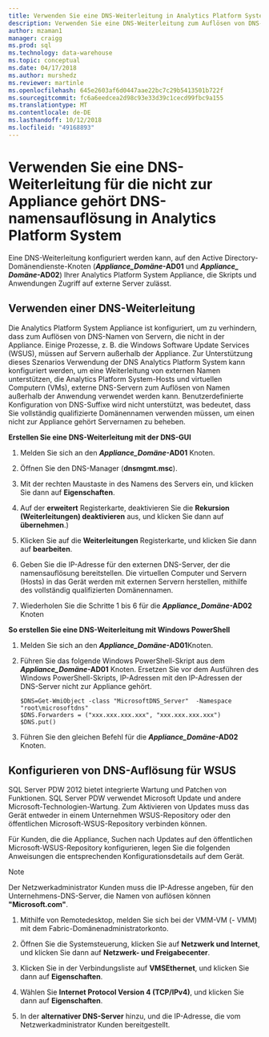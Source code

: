 ```yaml
---
title: Verwenden Sie eine DNS-Weiterleitung in Analytics Platform System | Microsoft-Dokumentation"
description: Verwenden Sie eine DNS-Weiterleitung zum Auflösen von DNS-Namen in Analytics Platform System nicht zur Appliance gehört.
author: mzaman1
manager: craigg
ms.prod: sql
ms.technology: data-warehouse
ms.topic: conceptual
ms.date: 04/17/2018
ms.author: murshedz
ms.reviewer: martinle
ms.openlocfilehash: 645e2603af6d0447aae22bc7c29b5413501b722f
ms.sourcegitcommit: fc6a6eedcea2d98c93e33d39c1cecd99fbc9a155
ms.translationtype: MT
ms.contentlocale: de-DE
ms.lasthandoff: 10/12/2018
ms.locfileid: "49168893"
---
```

# <a name="use-a-dns-forwarder-to-resolve-non-appliance-dns-names-in-analytics-platform-system"></a>Verwenden Sie eine DNS-Weiterleitung für die nicht zur Appliance gehört DNS-namensauflösung in Analytics Platform System
Eine DNS-Weiterleitung konfiguriert werden kann, auf den Active Directory-Domänendienste-Knoten (**_Appliance\_Domäne_-AD01** und  **_Appliance\_ Domäne_-AD02**) Ihrer Analytics Platform System Appliance, die Skripts und Anwendungen Zugriff auf externe Server zulässt.  
  
## <a name="ResolveDNS"></a>Verwenden einer DNS-Weiterleitung  
Die Analytics Platform System Appliance ist konfiguriert, um zu verhindern, dass zum Auflösen von DNS-Namen von Servern, die nicht in der Appliance. Einige Prozesse, z. B. die Windows Software Update Services (WSUS), müssen auf Servern außerhalb der Appliance. Zur Unterstützung dieses Szenarios Verwendung der DNS Analytics Platform System kann konfiguriert werden, um eine Weiterleitung von externen Namen unterstützen, die Analytics Platform System-Hosts und virtuellen Computern (VMs), externe DNS-Servern zum Auflösen von Namen außerhalb der Anwendung verwendet werden kann. Benutzerdefinierte Konfiguration von DNS-Suffixe wird nicht unterstützt, was bedeutet, dass Sie vollständig qualifizierte Domänennamen verwenden müssen, um einen nicht zur Appliance gehört Servernamen zu beheben.  
  
**Erstellen Sie eine DNS-Weiterleitung mit der DNS-GUI**  
  
1.  Melden Sie sich an den  **_Appliance\_Domäne_-AD01** Knoten.  
  
2.  Öffnen Sie den DNS-Manager (**dnsmgmt.msc**).  
  
3.  Mit der rechten Maustaste in des Namens des Servers ein, und klicken Sie dann auf **Eigenschaften**.  
  
4.  Auf der **erweitert** Registerkarte, deaktivieren Sie die **Rekursion (Weiterleitungen) deaktivieren** aus, und klicken Sie dann auf **übernehmen**.)  
  
5.  Klicken Sie auf die **Weiterleitungen** Registerkarte, und klicken Sie dann auf **bearbeiten**.  
  
6.  Geben Sie die IP-Adresse für den externen DNS-Server, der die namensauflösung bereitstellen. Die virtuellen Computer und Servern (Hosts) in das Gerät werden mit externen Servern herstellen, mithilfe des vollständig qualifizierten Domänennamen.  
  
7.  Wiederholen Sie die Schritte 1 bis 6 für die  **_Appliance\_Domäne_-AD02** Knoten  
  
**So erstellen Sie eine DNS-Weiterleitung mit Windows PowerShell**  
  
1.  Melden Sie sich an den  **_Appliance\_Domäne_-AD01**Knoten.  
  
2.  Führen Sie das folgende Windows PowerShell-Skript aus dem  **_Appliance\_Domäne_-AD01** Knoten. Ersetzen Sie vor dem Ausführen des Windows PowerShell-Skripts, IP-Adressen mit den IP-Adressen der DNS-Server nicht zur Appliance gehört.  
  
    ```  
    $DNS=Get-WmiObject -class "MicrosoftDNS_Server"  -Namespace "root\microsoftdns"  
    $DNS.Forwarders = ("xxx.xxx.xxx.xxx", "xxx.xxx.xxx.xxx")  
    $DNS.put()  
    ```  
  
3.  Führen Sie den gleichen Befehl für die  **_Appliance\_Domäne_-AD02** Knoten.  
  
## <a name="configuring-dns-resolution-for-wsus"></a>Konfigurieren von DNS-Auflösung für WSUS  
SQL Server PDW 2012 bietet integrierte Wartung und Patchen von Funktionen. SQL Server PDW verwendet Microsoft Update und andere Microsoft-Technologien-Wartung. Zum Aktivieren von Updates muss das Gerät entweder in einem Unternehmen WSUS-Repository oder den öffentlichen Microsoft-WSUS-Repository verbinden können.  
  
Für Kunden, die die Appliance, Suchen nach Updates auf den öffentlichen Microsoft-WSUS-Repository konfigurieren, legen Sie die folgenden Anweisungen die entsprechenden Konfigurationsdetails auf dem Gerät.  
  
> [!NOTE]  
> Der Netzwerkadministrator Kunden muss die IP-Adresse angeben, für den Unternehmens-DNS-Server, die Namen von auflösen können **"Microsoft.com"**.  
  
1.  Mithilfe von Remotedesktop, melden Sie sich bei der VMM-VM (<fabric domain>- VMM) mit dem Fabric-Domänenadministratorkonto.  
  
2.  Öffnen Sie die Systemsteuerung, klicken Sie auf **Netzwerk und Internet**, und klicken Sie dann auf **Netzwerk- und Freigabecenter**.  
  
3.  Klicken Sie in der Verbindungsliste auf **VMSEthernet**, und klicken Sie dann auf **Eigenschaften**.  
  
4.  Wählen Sie **Internet Protocol Version 4 (TCP/IPv4)**, und klicken Sie dann auf **Eigenschaften**.  
  
5.  In der **alternativer DNS-Server** hinzu, und die IP-Adresse, die vom Netzwerkadministrator Kunden bereitgestellt.  
  
<!-- MISSING LINKS ## See Also  
[Common Metadata Query Examples &#40;SQL Server PDW&#41;](../sqlpdw/common-metadata-query-examples-sql-server-pdw.md)  -->  
  
